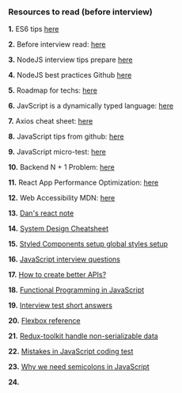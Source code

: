 ### Resources to read (before interview)

<b>1.</b> ES6 tips <a href="https://exploringjs.com/es6/ch_overviews.html" target="_blank">here</a>

<b>2.</b> Before interview read: <a href="https://medium.com/@credosystemz/top-100-javascript-interview-questions-with-answers-145ceee552f0" target="_blank">here</a>

<b>3.</b> NodeJS interview tips prepare <a href="https://mp.weixin.qq.com/s?__biz=MzUxMzcxMzE5Ng==&mid=2247506403&idx=1&sn=19a31f3165165e3a09b963221c1fae16&chksm=f9526ca0ce25e5b6a85f9857cef75fb1298e227376596b0378a947c991feb563bef0d6a2c276&mpshare=1&scene=1&srcid=0208sstxxeu1LBGtIhEYH6Me&sharer_sharetime=1612770971203&sharer_shareid=879ac6966e1b106337c7f3c2a1f196f5&exportkey=AvfwDwus4TeLem%2FZqMg4s%2BI%3D&pass_ticket=TqVA9A6JMH%2F1OVHxhg41r4jjEdKPeyVrWCV0O7cdByWsIK5a%2FYW2Q9TTXdCHsDxO&wx_header=0#rd" target="_blank">here</a>

<b>4.</b> NodeJS best practices Github <a href="https://github.com/goldbergyoni/nodebestpractices" target="_blank">here</a>

<b>5.</b> Roadmap for techs: <a href="https://github.com/kamranahmedse/developer-roadmap" target="_blank">here</a>

<b>6.</b> JavScript is a dynamically typed language: <a href="https://www.geeksforgeeks.org/variables-datatypes-javascript/" target="_blank">here</a>

<b>7.</b> Axios cheat sheet: <a href="https://kapeli.com/cheat_sheets/Axios.docset/Contents/Resources/Documents/index" target="_blank">here</a>

<b>8.</b> JavaScript tips from github: <a href="https://github.com/rohan-paul/Awesome-JavaScript-Interviews" target="_blank">here</a>

<b>9.</b> JavaScript micro-test: <a href="https://github.com/yeungon/In-JavaScript-we-trust" target="_blank">here</a>

<b>10.</b> Backend N + 1 Problem: <a href="https://stackoverflow.com/questions/97197/what-is-the-n1-selects-problem-in-orm-object-relational-mapping" target="_blank">here</a>

<b>11.</b> React App Performance Optimization: <a href="https://www.codementor.io/blog/react-optimization-5wiwjnf9hj" target="_blank">here</a>

<b>12.</b> Web Accessibility MDN: <a href="https://developer.mozilla.org/en-US/docs/Web/Accessibility" target="_blank">here</a>

<b>13.</b> <a href="https://overreacted.io/" target="_blank">Dan's react note</a>

<b>14.</b> <a href="https://gist.github.com/vasanthk/485d1c25737e8e72759f" target="_blank">System Design Cheatsheet</a>

<b>15.</b> <a href="https://styled-components.com/docs/api#createglobalstyle" target="_blank">Styled Components setup global styles setup</a>

<b>16.</b> <a href="https://github.com/sudheerj/javascript-interview-questions#what-is-a-pure-function
" target="_blank">JavaScript interview questions</a>

<b>17.</b> <a href="https://opensource.zalando.com/restful-api-guidelines/#common-headers" target="_blank">How to create better APIs?</a>

<b>18.</b> <a href="https://github.com/getify/Functional-Light-JS" target="_blank">Functional Programming in JavaScript</a>

<b>19.</b> <a href="https://www.fullstack.cafe/interview-questions/javascript" target="_blank">Interview test short answers</a>

<b>20.</b> <a href="https://ishadeed.com/article/flexbox-separator/" target="_blank">Flexbox reference</a>

<b>21.</b> <a href="https://blog.bam.tech/developer-news/the-redux-best-practice-do-not-put-non-serializable-values-in-state-or-actions-explained" target="_blank">Redux-toolkit handle non-serializable data</a>

<b>22.</b> <a href="https://javascript.plainenglish.io/most-common-mistakes-in-javascript-coding-test-for-algorithm-42fa93e592a8" target="_blank">Mistakes in JavaScript coding test</a>

<b>23.</b> <a href="https://www.freecodecamp.org/news/codebyte-why-are-explicit-semicolons-important-in-javascript-49550bea0b82/" target="_blank">Why we need semicolons in JavaScript</a>

<b>24.</b> <a href="" target="_blank"></a>
